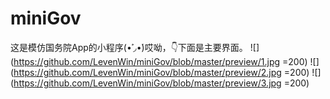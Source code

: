 # miniGov
这是模仿国务院App的小程序(•̀˓◞•́)哎呦，👇下面是主要界面。
![](https://github.com/LevenWin/miniGov/blob/master/preview/1.jpg =200)
![](https://github.com/LevenWin/miniGov/blob/master/preview/2.jpg =200)
![](https://github.com/LevenWin/miniGov/blob/master/preview/3.jpg =200)


